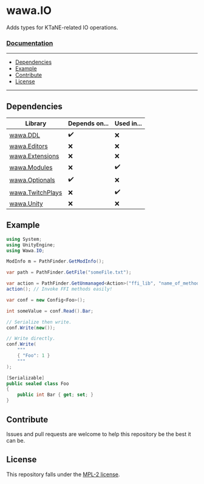 # wawa.IO

Adds types for KTaNE-related IO operations.

### [Documentation](https://github.com/Emik03/wawa/blob/main/wawa.IO/Documentation/Wawa.IO.md)

---

- [Dependencies](#dependencies)
- [Example](#example)
- [Contribute](#contribute)
- [License](#license)

---

## Dependencies

| Library                                                                       | Depends on... | Used in... |
|-------------------------------------------------------------------------------|---------------|------------|
| [wawa.DDL](https://github.com/Emik03/wawa/tree/main/wawa.DDL)                 | ✔️            | ❌️         |
| [wawa.Editors](https://github.com/Emik03/wawa/tree/main/wawa.Editors)         | ❌             | ❌          |
| [wawa.Extensions](https://github.com/Emik03/wawa/tree/main/wawa.Extensions)   | ❌             | ❌          |
| [wawa.Modules](https://github.com/Emik03/wawa/tree/main/wawa.Modules)         | ❌             | ✔️         |
| [wawa.Optionals](https://github.com/Emik03/wawa/tree/main/wawa.Optionals)     | ✔️            | ️❌         |
| [wawa.TwitchPlays](https://github.com/Emik03/wawa/tree/main/wawa.TwitchPlays) | ❌             | ✔️         |
| [wawa.Unity](https://github.com/Emik03/wawa/tree/main/wawa.Unity)             | ❌             | ️❌         |

## Example

```csharp
using System;
using UnityEngine;
using Wawa.IO;

ModInfo m = PathFinder.GetModInfo();

var path = PathFinder.GetFile("someFile.txt");

var action = PathFinder.GetUnmanaged<Action>("ffi_lib", "name_of_method");
action(); // Invoke FFI methods easily!

var conf = new Config<Foo>();

int someValue = conf.Read().Bar;

// Serialize then write.
conf.Write(new());

// Write directly.
conf.Write(
    """
    { "Foo": 1 }
    """
);

[Serializable]
public sealed class Foo
{
    public int Bar { get; set; }
}
```

## Contribute

Issues and pull requests are welcome to help this repository be the best it can be.

## License

This repository falls under the [MPL-2 license](https://www.mozilla.org/en-US/MPL/2.0/).

